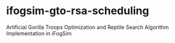 # ifogsim-gto-rsa-scheduling
 Artificial Gorilla Troops Optimization and Reptile Search Algorithm Implementation in iFogSim 
